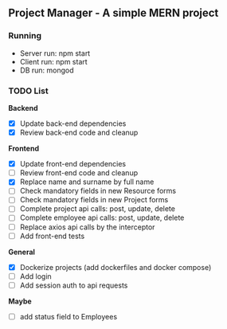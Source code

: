 ## Project Manager - A simple MERN project

### Running
- Server run: npm start
- Client run: npm start
- DB run: mongod

### TODO List

**Backend**
- [x] Update back-end dependencies
- [x] Review back-end code and cleanup

**Frontend**
- [x] Update front-end dependencies
- [ ] Review front-end code and cleanup
- [x] Replace name and surname by full name
- [ ] Check mandatory fields in new Resource forms 
- [ ] Check mandatory fields in new Project forms 
- [ ] Complete project api calls: post, update, delete
- [ ] Complete employee api calls: post, update, delete
- [ ] Replace axios api calls by the interceptor
- [ ] Add front-end tests

**General**
- [x] Dockerize projects (add dockerfiles and docker compose)
- [ ] Add login
- [ ] Add session auth to api requests

**Maybe**
- [ ] add status field to Employees